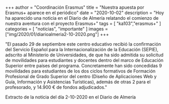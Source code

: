+++
author = "Coordinación Erasmus"
title = "Nuestra apuesta por Erasmus+ aparece en el periódico"
date = "2020-10-02"
description = "Hoy ha aparecido una noticia en el Diario de Almería relatando el comienzo de nuestra aventura con el proyecto Erasmus+"
tags = [
    "ka103","erasmus+"
]
categories = [
    "noticias", "importante"
]
images  = ["img/2020/01/diarioalmeria2-10-2020.png"]
+++

"El pasado 29 de septiembre este centro educativo recibió la confirmación del Servicio Español para la Internacionalización de la Educación (SEPIE), adscrito al Ministerio de Universidades, de que ha sido admitida su solicitud de movilidades para estudiantes y docentes dentro del marco de Educación Superior entre países del programa. Concretamente han sido concedidas 9 movilidades para estudiantes de los dos ciclos formativos de Formación Profesional de Grado Superior del centro (Diseño de Aplicaciones Web y Guía, Información y Asistencias Turísticas), además de otras 2 para el profesorado, y 14.900 € de fondos adjudicados."

Extracto de la noticia del día 2-10-2020 en el Diario de Almería

